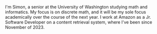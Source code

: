 I'm Simon, a senior at the University of Washington studying math and informatics. My focus is on discrete math, and it will be my sole focus academically over the course of the next year. I work at Amazon as a Jr. Software Developer on a content retrieval system, where I've been since November of 2023.
